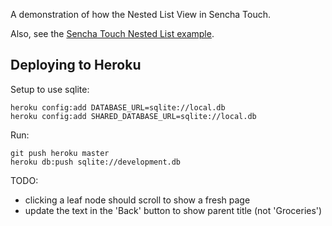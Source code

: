 A demonstration of how the Nested List View in Sencha Touch.

Also, see the [Sencha Touch Nested List example][eg].

## Deploying to Heroku ##

Setup to use sqlite:

    heroku config:add DATABASE_URL=sqlite://local.db
    heroku config:add SHARED_DATABASE_URL=sqlite://local.db

Run:

    git push heroku master
    heroku db:push sqlite://development.db

TODO:

* clicking a leaf node should scroll to show a fresh page
* update the text in the 'Back' button to show parent title (not 'Groceries')

[eg]: http://dev.sencha.com/deploy/touch/examples/nestedlist/
